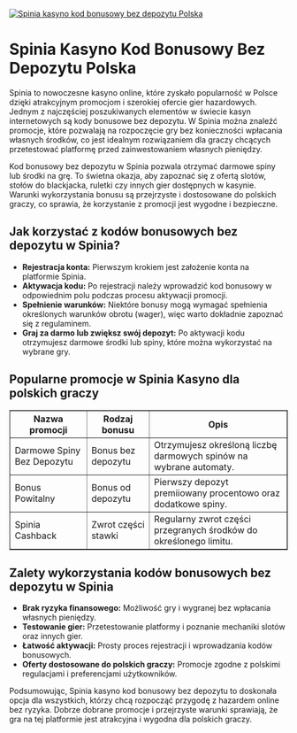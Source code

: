 [![Spinia kasyno kod bonusowy bez depozytu Polska](https://123-caf.pages.dev/gitsignup.png)](https://vrmoo.ru/Bt82HjjY)

<h1>Spinia Kasyno Kod Bonusowy Bez Depozytu Polska</h1> <p>Spinia to nowoczesne kasyno online, które zyskało popularność w Polsce dzięki atrakcyjnym promocjom i szerokiej ofercie gier hazardowych. Jednym z najczęściej poszukiwanych elementów w świecie kasyn internetowych są kody bonusowe bez depozytu. W Spinia można znaleźć promocje, które pozwalają na rozpoczęcie gry bez konieczności wpłacania własnych środków, co jest idealnym rozwiązaniem dla graczy chcących przetestować platformę przed zainwestowaniem własnych pieniędzy.</p> <p>Kod bonusowy bez depozytu w Spinia pozwala otrzymać darmowe spiny lub środki na grę. To świetna okazja, aby zapoznać się z ofertą slotów, stołów do blackjacka, ruletki czy innych gier dostępnych w kasynie. Warunki wykorzystania bonusu są przejrzyste i dostosowane do polskich graczy, co sprawia, że korzystanie z promocji jest wygodne i bezpieczne.</p> <h2>Jak korzystać z kodów bonusowych bez depozytu w Spinia?</h2> <ul>   <li><strong>Rejestracja konta:</strong> Pierwszym krokiem jest założenie konta na platformie Spinia.</li>   <li><strong>Aktywacja kodu:</strong> Po rejestracji należy wprowadzić kod bonusowy w odpowiednim polu podczas procesu aktywacji promocji.</li>   <li><strong>Spełnienie warunków:</strong> Niektóre bonusy mogą wymagać spełnienia określonych warunków obrotu (wager), więc warto dokładnie zapoznać się z regulaminem.</li>   <li><strong>Graj za darmo lub zwiększ swój depozyt:</strong> Po aktywacji kodu otrzymujesz darmowe środki lub spiny, które można wykorzystać na wybrane gry.</li> </ul> <h2>Popularne promocje w Spinia Kasyno dla polskich graczy</h2> <table border="1" cellpadding="8" cellspacing="0" style="border-collapse: collapse; width:100%; max-width:600px;">   <thead>     <tr>       <th>Nazwa promocji</th>       <th>Rodzaj bonusu</th>       <th>Opis</th>     </tr>   </thead>   <tbody>     <tr>       <td>Darmowe Spiny Bez Depozytu</td>       <td>Bonus bez depozytu</td>       <td>Otrzymujesz określoną liczbę darmowych spinów na wybrane automaty.</td>     </tr>     <tr>       <td>Bonus Powitalny</td>       <td>Bonus od depozytu</td>       <td>Pierwszy depozyt premiiowany procentowo oraz dodatkowe spiny.</td>     </tr>     <tr>       <td>Spinia Cashback</td>       <td>Zwrot części stawki</td>       <td>Regularny zwrot części przegranych środków do określonego limitu.</td>     </tr>   </tbody> </table> <h2>Zalety wykorzystania kodów bonusowych bez depozytu w Spinia</h2> <ul>   <li><strong>Brak ryzyka finansowego:</strong> Możliwość gry i wygranej bez wpłacania własnych pieniędzy.</li>   <li><strong>Testowanie gier:</strong> Przetestowanie platformy i poznanie mechaniki slotów oraz innych gier.</li>   <li><strong>Łatwość aktywacji:</strong> Prosty proces rejestracji i wprowadzania kodów bonusowych.</li>   <li><strong>Oferty dostosowane do polskich graczy:</strong> Promocje zgodne z polskimi regulacjami i preferencjami użytkowników.</li> </ul> <p>Podsumowując, Spinia kasyno kod bonusowy bez depozytu to doskonała opcja dla wszystkich, którzy chcą rozpocząć przygodę z hazardem online bez ryzyka. Dobrze dobrane promocje i przejrzyste warunki sprawiają, że gra na tej platformie jest atrakcyjna i wygodna dla polskich graczy.</p>